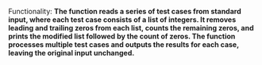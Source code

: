 Functionality: **The function reads a series of test cases from standard input, where each test case consists of a list of integers. It removes leading and trailing zeros from each list, counts the remaining zeros, and prints the modified list followed by the count of zeros. The function processes multiple test cases and outputs the results for each case, leaving the original input unchanged.**